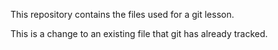 
This repository contains the files used for a git lesson.

This is a change to an existing file that git has already tracked.
